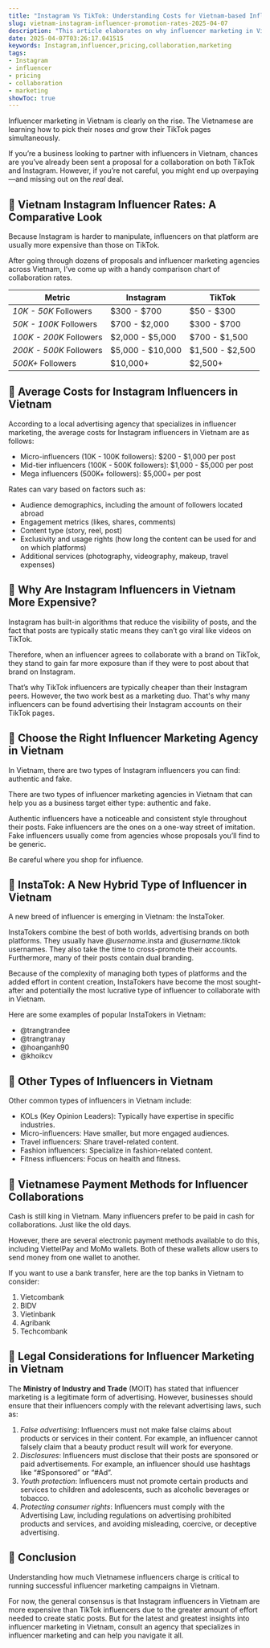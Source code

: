 ```yaml
---
title: "Instagram Vs TikTok: Understanding Costs for Vietnam-based Influencer Marketing"
slug: vietnam-instagram-influencer-promotion-rates-2025-04-07
description: "This article elaborates on why influencer marketing in Vietnam is more expensive than TikTok."
date: 2025-04-07T03:26:17.041515
keywords: Instagram,influencer,pricing,collaboration,marketing
tags:
- Instagram
- influencer
- pricing
- collaboration
- marketing
showToc: true
---
```


Influencer marketing in Vietnam is clearly on the rise. The Vietnamese are learning how to pick their noses *and* grow their TikTok pages simultaneously.

If you’re a business looking to partner with influencers in Vietnam, chances are you’ve already been sent a proposal for a collaboration on both TikTok and Instagram. However, if you’re not careful, you might end up overpaying—and missing out on the *real* deal.

## 📢 Vietnam Instagram Influencer Rates: A Comparative Look

Because Instagram is harder to manipulate, influencers on that platform are usually more expensive than those on TikTok.

After going through dozens of proposals and influencer marketing agencies across Vietnam, I’ve come up with a handy comparison chart of collaboration rates.

| Metric | Instagram | TikTok |
| ------ | ------ | ------ |
| *10K - 50K* Followers | $300 - $700 | $50 - $300 |
| *50K - 100K* Followers | $700 - $2,000 | $300 - $700 |
| *100K - 200K* Followers | $2,000 - $5,000 | $700 - $1,500 |
| *200K - 500K* Followers | $5,000 - $10,000 | $1,500 - $2,500 |
| *500K+* Followers | $10,000+ | $2,500+ |

## 📢 Average Costs for Instagram Influencers in Vietnam

According to a local advertising agency that specializes in influencer marketing, the average costs for Instagram influencers in Vietnam are as follows:

- Micro-influencers (10K - 100K followers): $200 - $1,000 per post
- Mid-tier influencers (100K - 500K followers): $1,000 - $5,000 per post
- Mega influencers (500K+ followers): $5,000+ per post

Rates can vary based on factors such as:
- Audience demographics, including the amount of followers located abroad
- Engagement metrics (likes, shares, comments)
- Content type (story, reel, post)
- Exclusivity and usage rights (how long the content can be used for and on which platforms)
- Additional services (photography, videography, makeup, travel expenses)

## 📢 Why Are Instagram Influencers in Vietnam More Expensive?

Instagram has built-in algorithms that reduce the visibility of posts, and the fact that posts are typically static means they can’t go viral like videos on TikTok. 

Therefore, when an influencer agrees to collaborate with a brand on TikTok, they stand to gain far more exposure than if they were to post about that brand on Instagram.

That’s why TikTok influencers are typically cheaper than their Instagram peers. However, the two work best as a marketing duo. That's why many influencers can be found advertising their Instagram accounts on their TikTok pages.

## 📢 Choose the Right Influencer Marketing Agency in Vietnam

In Vietnam, there are two types of Instagram influencers you can find: authentic and fake. 

There are two types of influencer marketing agencies in Vietnam that can help you as a business target either type: authentic and fake.

Authentic influencers have a noticeable and consistent style throughout their posts. Fake influencers are the ones on a one-way street of imitation. Fake influencers usually come from agencies whose proposals you’ll find to be generic.

Be careful where you shop for influence.

## 📢 InstaTok: A New Hybrid Type of Influencer in Vietnam

A new breed of influencer is emerging in Vietnam: the InstaToker.

InstaTokers combine the best of both worlds, advertising brands on both platforms. They usually have *@username*.insta and *@username*.tiktok usernames. They also take the time to cross-promote their accounts. Furthermore, many of their posts contain dual branding.

Because of the complexity of managing both types of platforms and the added effort in content creation, InstaTokers have become the most sought-after and potentially the most lucrative type of influencer to collaborate with in Vietnam.

Here are some examples of popular InstaTokers in Vietnam:

- @trangtrandee
- @trangtranay
- @hoanganh90
- @khoikcv

## 📢 Other Types of Influencers in Vietnam

Other common types of influencers in Vietnam include:

- KOLs (Key Opinion Leaders): Typically have expertise in specific industries.
- Micro-influencers: Have smaller, but more engaged audiences.
- Travel influencers: Share travel-related content.
- Fashion influencers: Specialize in fashion-related content.
- Fitness influencers: Focus on health and fitness.

## 📢 Vietnamese Payment Methods for Influencer Collaborations

Cash is still king in Vietnam. Many influencers prefer to be paid in cash for collaborations. Just like the old days. 

However, there are several electronic payment methods available to do this, including ViettelPay and MoMo wallets. Both of these wallets allow users to send money from one wallet to another. 

If you want to use a bank transfer, here are the top banks in Vietnam to consider:

1. Vietcombank
2. BIDV
3. Vietinbank
4. Agribank
5. Techcombank

## 📢 Legal Considerations for Influencer Marketing in Vietnam

The **Ministry of Industry and Trade** (MOIT) has stated that influencer marketing is a legitimate form of advertising. However, businesses should ensure that their influencers comply with the relevant advertising laws, such as:

1. *False advertising*: Influencers must not make false claims about products or services in their content. For example, an influencer cannot falsely claim that a beauty product result will work for everyone.
2. *Disclosures*: Influencers must disclose that their posts are sponsored or paid advertisements. For example, an influencer should use hashtags like “#Sponsored” or “#Ad”.
3. *Youth protection*: Influencers must not promote certain products and services to children and adolescents, such as alcoholic beverages or tobacco.
4. *Protecting consumer rights*: Influencers must comply with the Advertising Law, including regulations on advertising prohibited products and services, and avoiding misleading, coercive, or deceptive advertising.

## 📢 Conclusion

Understanding how much Vietnamese influencers charge is critical to running successful influencer marketing campaigns in Vietnam.

For now, the general consensus is that Instagram influencers in Vietnam are more expensive than TikTok influencers due to the greater amount of effort needed to create static posts. But for the latest and greatest insights into influencer marketing in Vietnam, consult an agency that specializes in influencer marketing and can help you navigate it all.